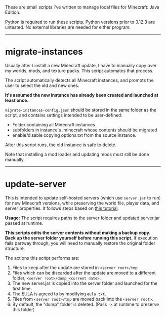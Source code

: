 These are small scripts I've written to manage local files for Minecraft: Java Edition.

Python is required to run these scripts. Python versions prior to 3.12.3 are untested. No external libraries are needed for either program.

---
# migrate-instances
Usually after I install a new Minecraft update, I have to manually copy over my worlds, mods, and texture packs. This script automates that process. 

The script automatically detects all Minecraft instances, and prompts the user to select the old and new ones. 

**It's assumed the new instance has already been created and launched at least once.** 

`migrate-instances-config.json` should be stored in the same folder as the script, and contains settings intended to be user-defined:
- Folder containing all Minecraft instances
- subfolders in instance's .minecraft whose contents should be migrated
- enable/disable copying options.txt from the source instance.

After this script runs, the old instance is safe to delete.

Note that installing a mod loader and updating mods must still be done manually.

---
# update-server
This is intended to update self-hosted servers (which use `server.jar` to run) for new Minecraft versions, while preserving the world file, player data, and server properties. It follows steps based on [this tutorial](https://wiki.sportskeeda.com/minecraft/how-to-update-server-minecraft). 

**Usage:** The script requires paths to the server folder and updated server.jar passed at runtime.

**This scripts edits the server contents without making a backup copy. Back up the server folder yourself before running this script.** If execution fails partway through, you will need to manually restore the original folder structure.

The actions this script performs are:
1. Files to keep after the update are stored in `<server root>/tmp`
2. Files which can be discarded after the update are moved to a different folder, `<server root>/dump_<current date>`.
3. The new server.jar is copied into the server folder and launched for the first time.
4. The EULA is agreed to by modifying `eula.txt`.
5. Files from `<server root>/tmp` are moved back into the `<server root>`.
6. By default, the "dump" folder is deleted. (Pass `-k` at runtime to preserve this folder)